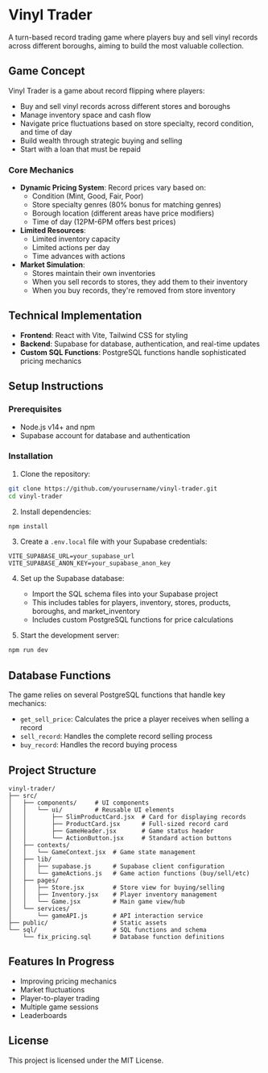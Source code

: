 # Vinyl Trader

A turn-based record trading game where players buy and sell vinyl records across different boroughs, aiming to build the most valuable collection.

## Game Concept

Vinyl Trader is a game about record flipping where players:

- Buy and sell vinyl records across different stores and boroughs
- Manage inventory space and cash flow
- Navigate price fluctuations based on store specialty, record condition, and time of day
- Build wealth through strategic buying and selling
- Start with a loan that must be repaid

### Core Mechanics

- **Dynamic Pricing System**: Record prices vary based on:
  - Condition (Mint, Good, Fair, Poor)
  - Store specialty genres (80% bonus for matching genres)
  - Borough location (different areas have price modifiers)
  - Time of day (12PM-6PM offers best prices)
- **Limited Resources**:
  - Limited inventory capacity
  - Limited actions per day
  - Time advances with actions
- **Market Simulation**:
  - Stores maintain their own inventories
  - When you sell records to stores, they add them to their inventory
  - When you buy records, they're removed from store inventory

## Technical Implementation

- **Frontend**: React with Vite, Tailwind CSS for styling
- **Backend**: Supabase for database, authentication, and real-time updates
- **Custom SQL Functions**: PostgreSQL functions handle sophisticated pricing mechanics

## Setup Instructions

### Prerequisites

- Node.js v14+ and npm
- Supabase account for database and authentication

### Installation

1. Clone the repository:

```bash
git clone https://github.com/yourusername/vinyl-trader.git
cd vinyl-trader
```

2. Install dependencies:

```bash
npm install
```

3. Create a `.env.local` file with your Supabase credentials:

```
VITE_SUPABASE_URL=your_supabase_url
VITE_SUPABASE_ANON_KEY=your_supabase_anon_key
```

4. Set up the Supabase database:

   - Import the SQL schema files into your Supabase project
   - This includes tables for players, inventory, stores, products, boroughs, and market_inventory
   - Includes custom PostgreSQL functions for price calculations

5. Start the development server:

```bash
npm run dev
```

## Database Functions

The game relies on several PostgreSQL functions that handle key mechanics:

- `get_sell_price`: Calculates the price a player receives when selling a record
- `sell_record`: Handles the complete record selling process
- `buy_record`: Handles the record buying process

## Project Structure

```
vinyl-trader/
├── src/
│   ├── components/     # UI components
│   │   └── ui/         # Reusable UI elements
│   │       ├── SlimProductCard.jsx  # Card for displaying records
│   │       ├── ProductCard.jsx      # Full-sized record card
│   │       ├── GameHeader.jsx       # Game status header
│   │       └── ActionButton.jsx     # Standard action buttons
│   ├── contexts/
│   │   └── GameContext.jsx  # Game state management
│   ├── lib/
│   │   ├── supabase.js      # Supabase client configuration
│   │   └── gameActions.js   # Game action functions (buy/sell/etc)
│   ├── pages/
│   │   ├── Store.jsx        # Store view for buying/selling
│   │   ├── Inventory.jsx    # Player inventory management
│   │   └── Game.jsx         # Main game view/hub
│   └── services/
│       └── gameAPI.js       # API interaction service
├── public/                  # Static assets
└── sql/                     # SQL functions and schema
    └── fix_pricing.sql      # Database function definitions
```

## Features In Progress

- Improving pricing mechanics
- Market fluctuations
- Player-to-player trading
- Multiple game sessions
- Leaderboards

## License

This project is licensed under the MIT License.
